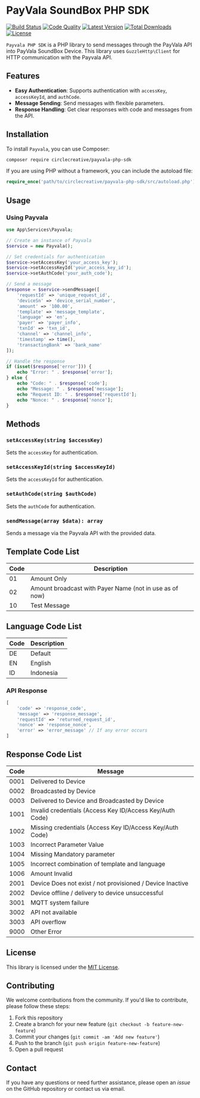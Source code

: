 # PayVala SoundBox PHP SDK

[![Build Status](https://scrutinizer-ci.com/g/circlecreative/payvala-php-sdk/badges/build.png?b=master)](https://scrutinizer-ci.com/g/circlecreative/payvala-php-sdk)
[![Code Quality](https://scrutinizer-ci.com/g/circlecreative/payvala-php-sdk/badges/quality-score.png?b=master)](https://scrutinizer-ci.com/g/circlecreative/payvala-php-sdk)
[![Latest Version](https://poser.pugx.org/circlecreative/payvala-php-sdk/v/stable)](https://packagist.org/packages/circlecreative/payvala-php-sdk)
[![Total Downloads](https://poser.pugx.org/circlecreative/payvala-php-sdk/downloads)](https://packagist.org/packages/circlecreative/payvala-php-sdk)
[![License](https://poser.pugx.org/circlecreative/payvala-php-sdk/license)](https://packagist.org/packages/circlecreative/payvala-php-sdk)

`Payvala PHP SDK` is a PHP library to send messages through the PayVala API into PayVala SoundBox Device. This library uses `GuzzleHttp\Client` for HTTP communication with the Payvala API.

## Features

- **Easy Authentication**: Supports authentication with `accessKey`, `accessKeyId`, and `authCode`.
- **Message Sending**: Send messages with flexible parameters.
- **Response Handling**: Get clear responses with code and messages from the API.

## Installation

To install `Payvala`, you can use Composer:

```bash
composer require circlecreative/payvala-php-sdk
```

If you are using PHP without a framework, you can include the autoload file:

```php
require_once('path/to/circlecreative/payvala-php-sdk/src/autoload.php');
```

## Usage

### Using Payvala

```php
use App\Services\Payvala;

// Create an instance of Payvala
$service = new Payvala();

// Set credentials for authentication
$service->setAccessKey('your_access_key');
$service->setAccessKeyId('your_access_key_id');
$service->setAuthCode('your_auth_code');

// Send a message
$response = $service->sendMessage([
    'requestId' => 'unique_request_id',
    'deviceSn' => 'device_serial_number',
    'amount' => '100.00',
    'template' => 'message_template',
    'language' => 'en',
    'payer' => 'payer_info',
    'txnId' => 'txn_id',
    'channel' => 'channel_info',
    'timestamp' => time(),
    'transactingBank' => 'bank_name'
]);

// Handle the response
if (isset($response['error'])) {
    echo "Error: " . $response['error'];
} else {
    echo "Code: " . $response['code'];
    echo "Message: " . $response['message'];
    echo "Request ID: " . $response['requestId'];
    echo "Nonce: " . $response['nonce'];
}
```

## Methods

### `setAccessKey(string $accessKey)`

Sets the `accessKey` for authentication.

### `setAccessKeyId(string $accessKeyId)`

Sets the `accessKeyId` for authentication.

### `setAuthCode(string $authCode)`

Sets the `authCode` for authentication.

### `sendMessage(array $data): array`

Sends a message via the Payvala API with the provided data.

## Template Code List

| Code  | Description                                                                           |
|-------|---------------------------------------------------------------------------------------|
| 01    | Amount Only                                                                           |
| 02    | Amount broadcast with Payer Name (not in use as of now)                               |
| 10    | Test Message                                                                          |


## Language Code List

| Code  | Description                                                                           |
|-------|---------------------------------------------------------------------------------------|
| DE    | Default                                                                               |
| EN    | English                                                                               |
| ID    | Indonesia                                                                             |


### API Response

```php
[
    'code' => 'response_code',
    'message' => 'response_message',
    'requestId' => 'returned_request_id',
    'nonce' => 'response_nonce',
    'error' => 'error_message' // If any error occurs
]
```

## Response Code List

| Code  | Message                                                                                      |
|-------|---------------------------------------------------------------------------------------------|
| 0001  | Delivered to Device                                                                         |
| 0002  | Broadcasted by Device                                                                       |
| 0003  | Delivered to Device and Broadcasted by Device                                               |
| 1001  | Invalid credentials (Access Key ID/Access Key/Auth Code)                                   |
| 1002  | Missing credentials (Access Key ID/Access Key/Auth Code)                                   |
| 1003  | Incorrect Parameter Value                                                                   |
| 1004  | Missing Mandatory parameter                                                                 |
| 1005  | Incorrect combination of template and language                                              |
| 1006  | Amount Invalid                                                                              |
| 2001  | Device Does not exist / not provisioned / Device Inactive                                  |
| 2002  | Device offline / delivery to device unsuccessful                                           |
| 3001  | MQTT system failure                                                                         |
| 3002  | API not available                                                                           |
| 3003  | API overflow                                                                                |
| 9000  | Other Error                                                                                 |

## License

This library is licensed under the [MIT License](LICENSE).

## Contributing

We welcome contributions from the community. If you'd like to contribute, please follow these steps:

1. Fork this repository
2. Create a branch for your new feature (`git checkout -b feature-new-feature`)
3. Commit your changes (`git commit -am 'Add new feature'`)
4. Push to the branch (`git push origin feature-new-feature`)
5. Open a pull request

## Contact

If you have any questions or need further assistance, please open an *issue* on the GitHub repository or contact us via email.
